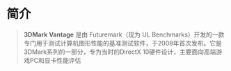 # 简介
> **3DMark Vantage** 是由 Futuremark（现为 UL Benchmarks）开发的一款专门用于测试计算机图形性能的基准测试软件，于2008年首次发布。它是3DMark系列的一部分，专为当时的DirectX 10硬件设计，主要面向高端游戏PC和显卡性能评估